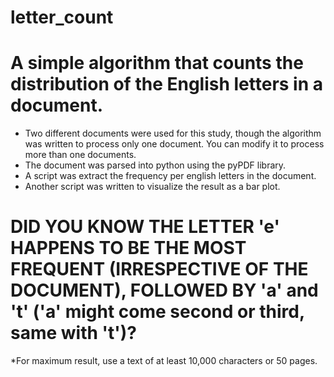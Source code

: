 # letter_count
# A simple algorithm that counts the distribution of the English letters in a document.
* Two different documents were used for this study, though the algorithm was written to process only one document. You can modify it to process more than one documents.
* The document was parsed into python using the pyPDF library.
* A script was extract the frequency per english letters in the document.
* Another script was written to visualize the result as a bar plot.

# DID YOU KNOW THE LETTER 'e' HAPPENS TO BE THE MOST FREQUENT (IRRESPECTIVE OF THE DOCUMENT), FOLLOWED BY 'a' and 't' ('a' might come second or third, same with 't')?
*For maximum result, use a text of at least 10,000 characters or 50 pages.
